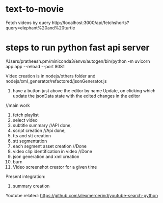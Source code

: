 # text-to-movie
Fetch videos by query
http://localhost:3000/api/fetchshorts?query=elephant%20and%20turtle




# steps to run python fast api server
/Users/pratheesh.pm/miniconda3/envs/autogen/bin/python -m uvicorn app:app --reload --port 8081


Video creation is in nodejs/others folder
and nodejs/xml_generator/refactored/jsonGenerator.js


1. have a button just above the editor by name Update, on clicking which update the jsonData state with the edited changes in the editor







//main work
1. fetch playlist
2. select video
3. subtitle summary //API done,
4. script creation //Api done,
5. tts and stt creation 
6. stt segmentation 
7. each segment asset creation //Done
8. video clip identification in video //Done
9. json generation and xml creation 
10. burn
11. Video screenshot creator for a given time
    
    

 Present integration:
 1. summary creation   






Youtube related:
https://github.com/alexmercerind/youtube-search-python
